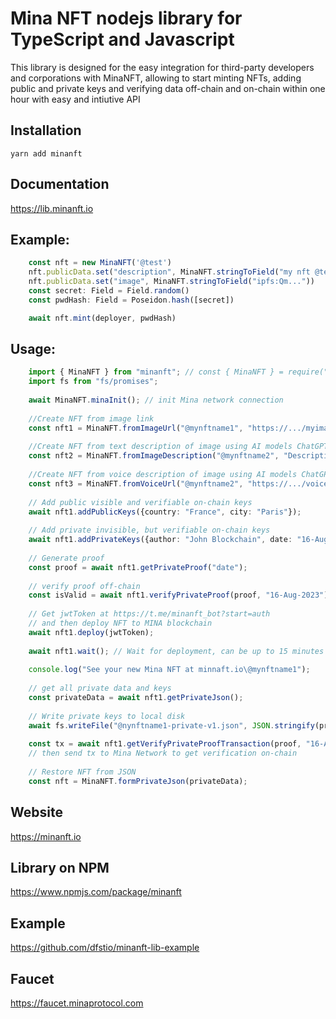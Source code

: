 # Mina NFT nodejs library for TypeScript and Javascript

This library is designed for the easy integration for third-party developers and 
corporations with MinaNFT, allowing to start minting NFTs, adding public and private keys
and verifying data off-chain and on-chain within one hour with easy and intiutive API

## Installation

	yarn add minanft	

## Documentation
https://lib.minanft.io


## Example:
```typescript
    const nft = new MinaNFT('@test')
    nft.publicData.set("description", MinaNFT.stringToField("my nft @test"))
    nft.publicData.set("image", MinaNFT.stringToField("ipfs:Qm..."))
    const secret: Field = Field.random()
    const pwdHash: Field = Poseidon.hash([secret])

    await nft.mint(deployer, pwdHash)
```

## Usage:
```	typescript
	import { MinaNFT } from "minanft"; // const { MinaNFT } = require("minanft") for JavaScript
	import fs from "fs/promises";
	
	await MinaNFT.minaInit(); // init Mina network connection
	
	//Create NFT from image link
	const nft1 = MinaNFT.fromImageUrl("@mynftname1", "https://.../myimage.jpg");
	
	//Create NFT from text description of image using AI models ChatGPT and DALL-E
	const nft2 = MinaNFT.fromImageDescription("@mynftname2", "Description of the image");
	
	//Create NFT from voice description of image using AI models ChatGPT and DALL-E
	const nft3 = MinaNFT.fromVoiceUrl("@mynftname2", "https://.../voicemessage.ogg");
	
	// Add public visible and verifiable on-chain keys
	await nft1.addPublicKeys({country: "France", city: "Paris"});
	
	// Add private invisible, but verifiable on-chain keys
	await nft1.addPrivateKeys({author: "John Blockchain", date: "16-Aug-2023"});
	
	// Generate proof
	const proof = await nft1.getPrivateProof("date");
	
	// verify proof off-chain
	const isValid = await nft1.verifyPrivateProof(proof, "16-Aug-2023");
	
	// Get jwtToken at https://t.me/minanft_bot?start=auth
	// and then deploy NFT to MINA blockchain
	await nft1.deploy(jwtToken);
	
	await nft1.wait(); // Wait for deployment, can be up to 15 minutes
	
	console.log("See your new Mina NFT at minnaft.io\@mynftname1");
	
	// get all private data and keys
	const privateData = await nft1.getPrivateJson(); 
	
	// Write private keys to local disk
	await fs.writeFile("@nynftname1-private-v1.json", JSON.stringify(privateData));
	
	const tx = await nft1.getVerifyPrivateProofTransaction(proof, "16-Aug-2023");
	// then send tx to Mina Network to get verification on-chain
	
	// Restore NFT from JSON 
	const nft = MinaNFT.formPrivateJson(privateData);

```

## Website
https://minanft.io

## Library on NPM
https://www.npmjs.com/package/minanft

## Example
https://github.com/dfstio/minanft-lib-example

## Faucet 
https://faucet.minaprotocol.com






